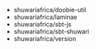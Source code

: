 - shuwariafrica/doobie-util
- shuwariafrica/laminae
- shuwariafrica/sbt-js
- shuwariafrica/sbt-shuwari
- shuwariafrica/version
